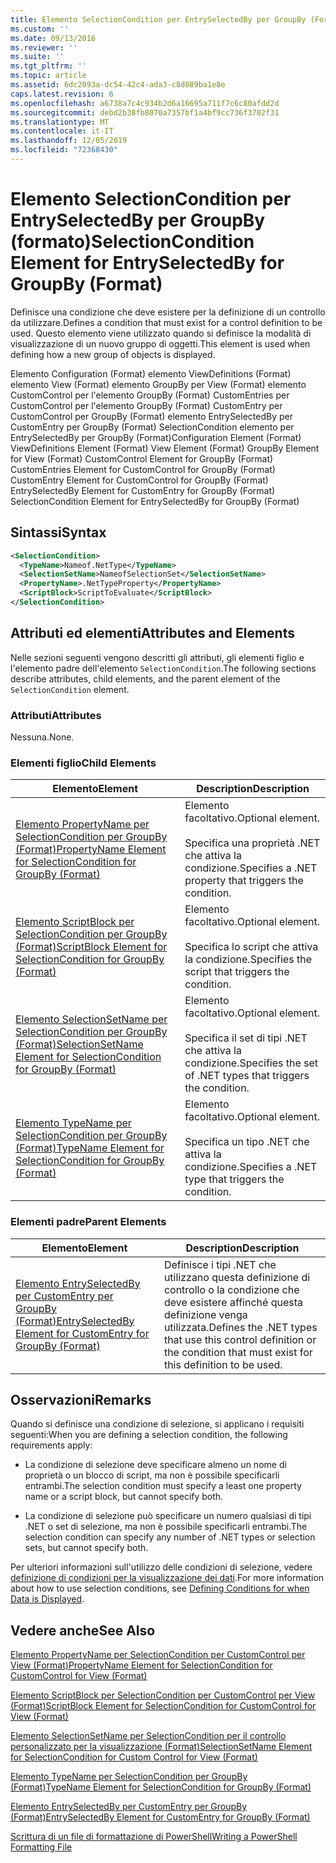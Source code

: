 ```yaml
---
title: Elemento SelectionCondition per EntrySelectedBy per GroupBy (Format) | Microsoft Docs
ms.custom: ''
ms.date: 09/13/2016
ms.reviewer: ''
ms.suite: ''
ms.tgt_pltfrm: ''
ms.topic: article
ms.assetid: 6dc2093a-dc54-42c4-ada3-c8d089ba1e8e
caps.latest.revision: 6
ms.openlocfilehash: a6738a7c4c934b2d6a16695a711f7c6c80afdd2d
ms.sourcegitcommit: debd2b38fb8070a7357bf1a4bf9cc736f3702f31
ms.translationtype: MT
ms.contentlocale: it-IT
ms.lasthandoff: 12/05/2019
ms.locfileid: "72368430"
---
```

# <a name="selectioncondition-element-for-entryselectedby-for-groupby-format"></a><span data-ttu-id="86f86-102">Elemento SelectionCondition per EntrySelectedBy per GroupBy (formato)</span><span class="sxs-lookup"><span data-stu-id="86f86-102">SelectionCondition Element for EntrySelectedBy for GroupBy (Format)</span></span>

<span data-ttu-id="86f86-103">Definisce una condizione che deve esistere per la definizione di un controllo da utilizzare.</span><span class="sxs-lookup"><span data-stu-id="86f86-103">Defines a condition that must exist for a control definition to be used.</span></span> <span data-ttu-id="86f86-104">Questo elemento viene utilizzato quando si definisce la modalità di visualizzazione di un nuovo gruppo di oggetti.</span><span class="sxs-lookup"><span data-stu-id="86f86-104">This element is used when defining how a new group of objects is displayed.</span></span>

<span data-ttu-id="86f86-105">Elemento Configuration (Format) elemento ViewDefinitions (Format) elemento View (Format) elemento GroupBy per View (Format) elemento CustomControl per l'elemento GroupBy (Format) CustomEntries per CustomControl per l'elemento GroupBy (Format) CustomEntry per CustomControl per GroupBy (Format) elemento EntrySelectedBy per CustomEntry per GroupBy (Format) SelectionCondition elemento per EntrySelectedBy per GroupBy (Format)</span><span class="sxs-lookup"><span data-stu-id="86f86-105">Configuration Element (Format) ViewDefinitions Element (Format) View Element (Format) GroupBy Element for View (Format) CustomControl Element for GroupBy (Format) CustomEntries Element for CustomControl for GroupBy (Format) CustomEntry Element for CustomControl for GroupBy (Format) EntrySelectedBy Element for CustomEntry for GroupBy (Format) SelectionCondition Element for EntrySelectedBy for GroupBy (Format)</span></span>

## <a name="syntax"></a><span data-ttu-id="86f86-106">Sintassi</span><span class="sxs-lookup"><span data-stu-id="86f86-106">Syntax</span></span>

```xml
<SelectionCondition>
  <TypeName>Nameof.NetType</TypeName>
  <SelectionSetName>NameofSelectionSet</SelectionSetName>
  <PropertyName>.NetTypeProperty</PropertyName>
  <ScriptBlock>ScriptToEvaluate</ScriptBlock>
</SelectionCondition>
```

## <a name="attributes-and-elements"></a><span data-ttu-id="86f86-107">Attributi ed elementi</span><span class="sxs-lookup"><span data-stu-id="86f86-107">Attributes and Elements</span></span>

<span data-ttu-id="86f86-108">Nelle sezioni seguenti vengono descritti gli attributi, gli elementi figlio e l'elemento padre dell'elemento `SelectionCondition`.</span><span class="sxs-lookup"><span data-stu-id="86f86-108">The following sections describe attributes, child elements, and the parent element of the `SelectionCondition` element.</span></span>

### <a name="attributes"></a><span data-ttu-id="86f86-109">Attributi</span><span class="sxs-lookup"><span data-stu-id="86f86-109">Attributes</span></span>

<span data-ttu-id="86f86-110">Nessuna.</span><span class="sxs-lookup"><span data-stu-id="86f86-110">None.</span></span>

### <a name="child-elements"></a><span data-ttu-id="86f86-111">Elementi figlio</span><span class="sxs-lookup"><span data-stu-id="86f86-111">Child Elements</span></span>

|<span data-ttu-id="86f86-112">Elemento</span><span class="sxs-lookup"><span data-stu-id="86f86-112">Element</span></span>|<span data-ttu-id="86f86-113">Description</span><span class="sxs-lookup"><span data-stu-id="86f86-113">Description</span></span>|
|-------------|-----------------|
|[<span data-ttu-id="86f86-114">Elemento PropertyName per SelectionCondition per GroupBy (Format)</span><span class="sxs-lookup"><span data-stu-id="86f86-114">PropertyName Element for SelectionCondition for GroupBy (Format)</span></span>](./propertyname-element-for-selectioncondition-for-groupby-format.md)|<span data-ttu-id="86f86-115">Elemento facoltativo.</span><span class="sxs-lookup"><span data-stu-id="86f86-115">Optional element.</span></span><br /><br /> <span data-ttu-id="86f86-116">Specifica una proprietà .NET che attiva la condizione.</span><span class="sxs-lookup"><span data-stu-id="86f86-116">Specifies a .NET property that triggers the condition.</span></span>|
|[<span data-ttu-id="86f86-117">Elemento ScriptBlock per SelectionCondition per GroupBy (Format)</span><span class="sxs-lookup"><span data-stu-id="86f86-117">ScriptBlock Element for SelectionCondition for GroupBy (Format)</span></span>](./scriptblock-element-for-selectioncondition-for-entryselectedby-for-groupby-format.md)|<span data-ttu-id="86f86-118">Elemento facoltativo.</span><span class="sxs-lookup"><span data-stu-id="86f86-118">Optional element.</span></span><br /><br /> <span data-ttu-id="86f86-119">Specifica lo script che attiva la condizione.</span><span class="sxs-lookup"><span data-stu-id="86f86-119">Specifies the script that triggers the condition.</span></span>|
|[<span data-ttu-id="86f86-120">Elemento SelectionSetName per SelectionCondition per GroupBy (Format)</span><span class="sxs-lookup"><span data-stu-id="86f86-120">SelectionSetName Element for SelectionCondition for GroupBy (Format)</span></span>](./selectionsetname-element-for-selectioncondition-for-groupby-format.md)|<span data-ttu-id="86f86-121">Elemento facoltativo.</span><span class="sxs-lookup"><span data-stu-id="86f86-121">Optional element.</span></span><br /><br /> <span data-ttu-id="86f86-122">Specifica il set di tipi .NET che attiva la condizione.</span><span class="sxs-lookup"><span data-stu-id="86f86-122">Specifies the set of .NET types that triggers the condition.</span></span>|
|[<span data-ttu-id="86f86-123">Elemento TypeName per SelectionCondition per GroupBy (Format)</span><span class="sxs-lookup"><span data-stu-id="86f86-123">TypeName Element for SelectionCondition for GroupBy  (Format)</span></span>](./typename-element-for-selectioncondition-for-groupby-format.md)|<span data-ttu-id="86f86-124">Elemento facoltativo.</span><span class="sxs-lookup"><span data-stu-id="86f86-124">Optional element.</span></span><br /><br /> <span data-ttu-id="86f86-125">Specifica un tipo .NET che attiva la condizione.</span><span class="sxs-lookup"><span data-stu-id="86f86-125">Specifies a .NET type that triggers the condition.</span></span>|

### <a name="parent-elements"></a><span data-ttu-id="86f86-126">Elementi padre</span><span class="sxs-lookup"><span data-stu-id="86f86-126">Parent Elements</span></span>

|<span data-ttu-id="86f86-127">Elemento</span><span class="sxs-lookup"><span data-stu-id="86f86-127">Element</span></span>|<span data-ttu-id="86f86-128">Description</span><span class="sxs-lookup"><span data-stu-id="86f86-128">Description</span></span>|
|-------------|-----------------|
|[<span data-ttu-id="86f86-129">Elemento EntrySelectedBy per CustomEntry per GroupBy (Format)</span><span class="sxs-lookup"><span data-stu-id="86f86-129">EntrySelectedBy Element for CustomEntry for GroupBy (Format)</span></span>](./entryselectedby-element-for-customentry-for-groupby-format.md)|<span data-ttu-id="86f86-130">Definisce i tipi .NET che utilizzano questa definizione di controllo o la condizione che deve esistere affinché questa definizione venga utilizzata.</span><span class="sxs-lookup"><span data-stu-id="86f86-130">Defines the .NET types that use this control definition or the condition that must exist for this definition to be used.</span></span>|

## <a name="remarks"></a><span data-ttu-id="86f86-131">Osservazioni</span><span class="sxs-lookup"><span data-stu-id="86f86-131">Remarks</span></span>

<span data-ttu-id="86f86-132">Quando si definisce una condizione di selezione, si applicano i requisiti seguenti:</span><span class="sxs-lookup"><span data-stu-id="86f86-132">When you are defining a selection condition, the following requirements apply:</span></span>

- <span data-ttu-id="86f86-133">La condizione di selezione deve specificare almeno un nome di proprietà o un blocco di script, ma non è possibile specificarli entrambi.</span><span class="sxs-lookup"><span data-stu-id="86f86-133">The selection condition must specify a least one property name or a script block, but cannot specify both.</span></span>

- <span data-ttu-id="86f86-134">La condizione di selezione può specificare un numero qualsiasi di tipi .NET o set di selezione, ma non è possibile specificarli entrambi.</span><span class="sxs-lookup"><span data-stu-id="86f86-134">The selection condition can specify any number of .NET types or selection sets, but cannot specify both.</span></span>

<span data-ttu-id="86f86-135">Per ulteriori informazioni sull'utilizzo delle condizioni di selezione, vedere [definizione di condizioni per la visualizzazione dei dati](./defining-conditions-for-displaying-data.md).</span><span class="sxs-lookup"><span data-stu-id="86f86-135">For more information about how to use selection conditions, see [Defining Conditions for when Data is Displayed](./defining-conditions-for-displaying-data.md).</span></span>

## <a name="see-also"></a><span data-ttu-id="86f86-136">Vedere anche</span><span class="sxs-lookup"><span data-stu-id="86f86-136">See Also</span></span>

[<span data-ttu-id="86f86-137">Elemento PropertyName per SelectionCondition per CustomControl per View (Format)</span><span class="sxs-lookup"><span data-stu-id="86f86-137">PropertyName Element for SelectionCondition for CustomControl for View (Format)</span></span>](./propertyname-element-for-selectioncondition-for-customcontrol-for-view-format.md)

[<span data-ttu-id="86f86-138">Elemento ScriptBlock per SelectionCondition per CustomControl per View (Format)</span><span class="sxs-lookup"><span data-stu-id="86f86-138">ScriptBlock Element for SelectionCondition for CustomControl for View (Format)</span></span>](./scriptblock-element-for-selectioncondition-for-customcontrol-for-view-format.md)

[<span data-ttu-id="86f86-139">Elemento SelectionSetName per SelectionCondition per il controllo personalizzato per la visualizzazione (Format)</span><span class="sxs-lookup"><span data-stu-id="86f86-139">SelectionSetName Element for SelectionCondition for Custom Control for View (Format)</span></span>](./selectionsetname-element-for-selectioncondition-for-customcontrol-for-view-format.md)

[<span data-ttu-id="86f86-140">Elemento TypeName per SelectionCondition per GroupBy (Format)</span><span class="sxs-lookup"><span data-stu-id="86f86-140">TypeName Element for SelectionCondition for GroupBy  (Format)</span></span>](./typename-element-for-selectioncondition-for-groupby-format.md)

[<span data-ttu-id="86f86-141">Elemento EntrySelectedBy per CustomEntry per GroupBy (Format)</span><span class="sxs-lookup"><span data-stu-id="86f86-141">EntrySelectedBy Element for CustomEntry for GroupBy (Format)</span></span>](./entryselectedby-element-for-customentry-for-groupby-format.md)

[<span data-ttu-id="86f86-142">Scrittura di un file di formattazione di PowerShell</span><span class="sxs-lookup"><span data-stu-id="86f86-142">Writing a PowerShell Formatting File</span></span>](./writing-a-powershell-formatting-file.md)
